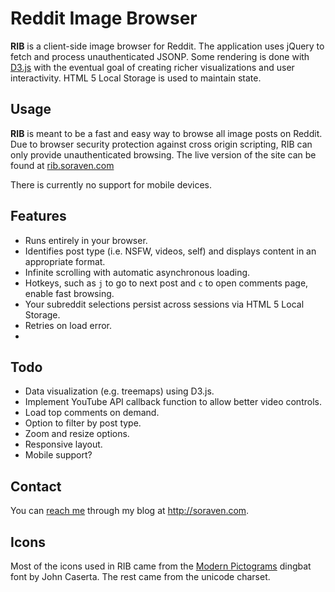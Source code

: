 # Reddit Image Browser

**RIB** is a client-side image browser for Reddit. The application uses jQuery to fetch and process unauthenticated JSONP. Some rendering is done with [D3.js](http://d3js.org/) with the eventual goal of creating richer visualizations and user interactivity. HTML 5 Local Storage is used to maintain state.

## Usage

**RIB** is meant to be a fast and easy way to browse all image posts on Reddit. Due to browser security protection against cross origin scripting, RIB can only provide unauthenticated browsing. The live version of the site can be found at [rib.soraven.com](http://rib.soraven.com)

There is currently no support for mobile devices.

## Features

- Runs entirely in your browser.
- Identifies post type (i.e. NSFW, videos, self) and displays content in an appropriate format.
- Infinite scrolling with automatic asynchronous loading.
- Hotkeys, such as `j` to go to next post and `c` to open comments page, enable fast browsing.
- Your subreddit selections persist across sessions via HTML 5 Local Storage.
- Retries on load error.
- 

## Todo

- Data visualization (e.g. treemaps) using D3.js.
- Implement YouTube API callback function to allow better video controls.
- Load top comments on demand.
- Option to filter by post type.
- Zoom and resize options.
- Responsive layout.
- Mobile support?

## Contact

You can [reach me](http://soraven.com/contact) through my blog at http://soraven.com.

## Icons

Most of the icons used in RIB came from the [Modern Pictograms](http://www.fontsquirrel.com/fonts/modern-pictograms) dingbat font by John Caserta. The rest came from the unicode charset.
